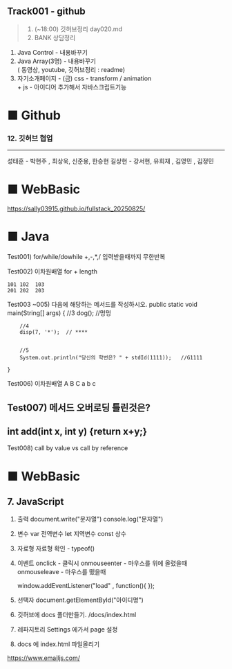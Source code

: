 ## Track001 -  github

> 1. (~18:00) 깃허브정리 day020.md
> 2. BANK 상담정리
1) Java Control      -  내용바꾸기
2) Java Array(3명)   -  내용바꾸기  
                        ( 동영상, youtube, 깃허브정리  : readme)
3) 자기소개페이지 -  (금)  css - transform / animation  
                     +  js - 아이디어 추가해서 자바스크립트기능  
 
# ■ Github   
### 12. 깃허브 협업 
---
성태훈 - 박현주 , 최상욱, 신준용, 한승현
길상현 - 강서현, 유희재 , 김영민 , 김정민 


# ■ WebBasic
https://sally03915.github.io/fullstack_20250825/



# ■ Java
 
Test001)
	for/while/dowhile
		+,-,*,/ 입력받을때까지 무한반복 

Test002)
	이차원배열
	for + length

	101	102  103
	201 202  203

Test003 ~005) 다음에 해당하는 메서드를 작성하시오.
	public static void main(String[] args) {
		//3
		dog();   //멍멍
		
		//4
		disp(7, '*');  // ****
		

		//5
		System.out.println("당신의 학번은? " + stdId(1111));   //G1111
		
	}


Test006)
	이차원배열
A  B  C
a  b  c


Test007)
메서드 오버로딩  틀린것은?
---------------------------------------
int add(int x, int y) {return x+y;}
---------------------------------------
 




Test008)
 call by value   vs   call by reference


# ■ WebBasic
## 7. JavaScript

1. 출력
	document.write("문자열")
	console.log("문자열")

2. 변수
	var 전역변수
	let 지역변수
	const 상수

3. 자료형
	자료형 확인 - typeof()

4. 이벤트 
	onclick  - 클릭시
	onmouseenter - 마우스를 위에 올렸을때
	onmouseleave - 마우스를 뗐을때

    window.addEventListener("load" , function(){   });

5. 선택자
   document.getElementById("아이디명")

 
1. 깃허브에 docs 폴더만들기.   /docs/index.html
2. 레파지토리 Settings 에가서 page 설정
3. docs 에 index.html 파일올리기


https://www.emailjs.com/

